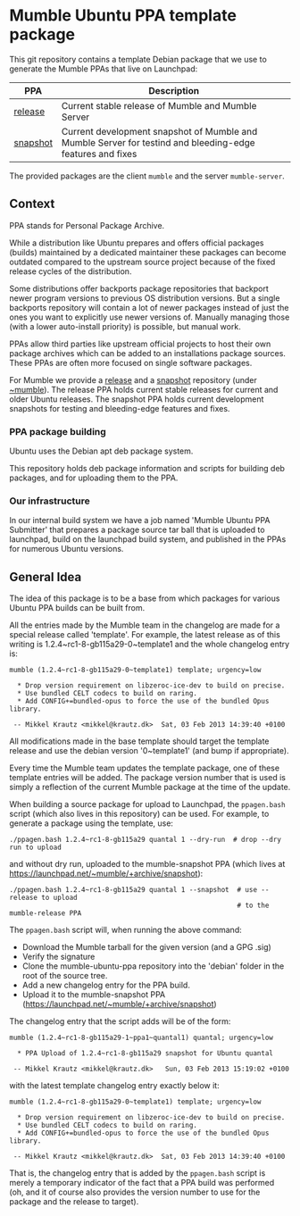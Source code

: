 # Mumble Ubuntu PPA template package

This git repository contains a template Debian package that we use to
generate the Mumble PPAs that live on Launchpad:

| PPA | Description |
| --- | --- |
| [release][ppa-release] | Current stable release of Mumble and Mumble Server |
| [snapshot][ppa-snapshot] | Current development snapshot of Mumble and Mumble Server for testind and bleeding-edge features and fixes |

The provided packages are the client `mumble` and the server `mumble-server`.

## Context

PPA stands for Personal Package Archive.

While a distribution like Ubuntu prepares and offers official packages (builds) maintained by a dedicated maintainer these packages can become outdated compared to the upstream source project because of the fixed release cycles of the distribution.

Some distributions offer backports package repositories that backport newer program versions to previous OS distribution versions. But a single backports repository will contain a lot of newer packages instead of just the ones you want to explicitly use newer versions of. Manually managing those (with a lower auto-install priority) is possible, but manual work.

PPAs allow third parties like upstream official projects to host their own package archives which can be added to an installations package sources. These PPAs are often more focused on single software packages.

For Mumble we provide a [release][ppa-release] and a [snapshot][ppa-snapshot] repository (under [~mumble][ppa]). The release PPA holds current stable releases for current and older Ubuntu releases. The snapshot PPA holds current development snapshots for testing and bleeding-edge features and fixes.

### PPA package building

Ubuntu uses the Debian apt deb package system.

This repository holds deb package information and scripts for building deb packages, and for uploading them to the PPA.

### Our infrastructure

In our internal build system we have a job named 'Mumble Ubuntu PPA Submitter' that prepares a package source tar ball that is uploaded to launchpad, build on the launchpad build system, and published in the PPAs for numerous Ubuntu versions.

## General Idea

The idea of this package is to be a base from which packages for various
Ubuntu PPA builds can be built from.

All the entries made by the Mumble team in the changelog are made for
a special release called 'template'. For example, the latest release
as of this writing is 1.2.4~rc1-8-gb115a29-0~template1 and the whole
changelog entry is:

    mumble (1.2.4~rc1-8-gb115a29-0~template1) template; urgency=low

      * Drop version requirement on libzeroc-ice-dev to build on precise.
      * Use bundled CELT codecs to build on raring.
      * Add CONFIG+=bundled-opus to force the use of the bundled Opus library.

     -- Mikkel Krautz <mikkel@krautz.dk>  Sat, 03 Feb 2013 14:39:40 +0100

All modifications made in the base template should target the template release
and use the debian version '0~template1' (and bump if appropriate).

Every time the Mumble team updates the template package, one of these template
entries will be added. The package version number that is used is simply a
reflection of the current Mumble package at the time of the update.

When building a source package for upload to Launchpad, the `ppagen.bash` script
(which also lives in this repository) can be used. For example, to generate
a package using the template, use:

    ./ppagen.bash 1.2.4~rc1-8-gb115a29 quantal 1 --dry-run  # drop --dry run to upload

and without dry run, uploaded to the mumble-snapshot PPA
(which lives at <https://launchpad.net/~mumble/+archive/snapshot>):

    ./ppagen.bash 1.2.4~rc1-8-gb115a29 quantal 1 --snapshot  # use --release to upload
                                                             # to the mumble-release PPA

The `ppagen.bash` script will, when running the above command:

* Download the Mumble tarball for the given version (and a GPG .sig)
* Verify the signature
* Clone the mumble-ubuntu-ppa repository into the 'debian' folder
  in the root of the source tree.
* Add a new changelog entry for the PPA build.
* Upload it to the mumble-snapshot PPA (<https://launchpad.net/~mumble/+archive/snapshot>)

The changelog entry that the script adds will be of the form:

    mumble (1.2.4~rc1-8-gb115a29-1~ppa1~quantal1) quantal; urgency=low

      * PPA Upload of 1.2.4~rc1-8-gb115a29 snapshot for Ubuntu quantal

     -- Mikkel Krautz <mikkel@krautz.dk>   Sun, 03 Feb 2013 15:19:02 +0100

with the latest template changelog entry exactly below it:

    mumble (1.2.4~rc1-8-gb115a29-0~template1) template; urgency=low

      * Drop version requirement on libzeroc-ice-dev to build on precise.
      * Use bundled CELT codecs to build on raring.
      * Add CONFIG+=bundled-opus to force the use of the bundled Opus library.

     -- Mikkel Krautz <mikkel@krautz.dk>  Sat, 03 Feb 2013 14:39:40 +0100

That is, the changelog entry that is added by the `ppagen.bash` script is merely
a temporary indicator of the fact that a PPA build was performed (oh, and it of
course also provides the version number to use for the package and the release
to target).

[ppa]: https://launchpad.net/~mumble
[ppa-release]: https://launchpad.net/~mumble/+archive/ubuntu/release
[ppa-snapshot]: https://launchpad.net/~mumble/+archive/ubuntu/snapshot
